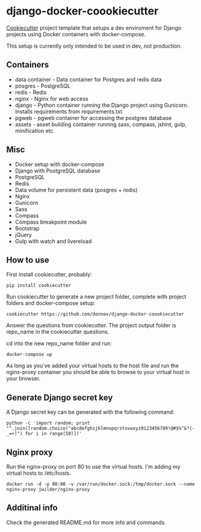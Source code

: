 # django-docker-coookiecutter

[Cookiecutter](https://github.com/audreyr/cookiecutter) project template that setups a dev enviroment for Django projects using Docker containers with docker-compose.

This setup is currently only intended to be used in dev, not production.

## Containers

- data container - Data container for Postgres and redis data
- posgres - PostgreSQL
- redis - Redis
- nginx - Nginx for web access
- django - Python container running the Django project using Gunicorn. Installs requirements from requirements.txt
- pgweb - pgweb container for accessing the postgres database
- assets - asset building container running sass, compass, jshint, gulp, minification etc.

## Misc

- Docker setup with docker-compose
- Django with PostgreSQL database
- PostgreSQL
- Redis
- Data volume for persistent data (posgres + redis)
- Nginx
- Gunicorn
- Sass
- Compass
- Compass breakpoint module
- Bootstrap
- jQuery
- Gulp with watch and livereload

## How to use

First install cookiecutter, probably:

    pip install cookiecutter

Run cookiecutter to generate a new project folder, complete with project folders and docker-compose setup:

    cookiecutter https://github.com/donnex/django-docker-coookiecutter

Answer the questions from cookiecutter. The project output folder is repo_name in the cookiecutter questions.

cd into the new repo_name folder and run:

    docker-compose up

As long as you've added your virtual hosts to the host file and run the nginx-proxy container you should be able to browse to your virtual host in your browser.

## Generate Django secret key

A Django secret key can be generated with the following command:

    python -c 'import random; print "".join([random.choice("abcdefghijklmnopqrstuvwxyz0123456789!@#$%^&*(-_=+)") for i in range(50)])'

## Nginx proxy

Run the nginx-proxy on port 80 to use the virtual hosts. I'm adding my virtual hosts to /etc/hosts.

    docker run -d -p 80:80 -v /var/run/docker.sock:/tmp/docker.sock --name nginx-proxy jwilder/nginx-proxy

## Additinal info

Check the generated README.md for more info and commands.
